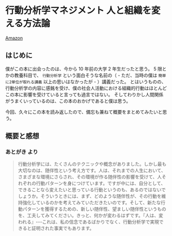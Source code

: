 # 行動分析学マネジメント 人と組織を変える方法論

[Amazon](https://www.amazon.co.jp/%E8%A1%8C%E5%8B%95%E5%88%86%E6%9E%90%E5%AD%A6%E3%83%9E%E3%83%8D%E3%82%B8%E3%83%A1%E3%83%B3%E3%83%88-%E4%BA%BA%E3%81%A8%E7%B5%84%E7%B9%94%E3%82%92%E5%A4%89%E3%81%88%E3%82%8B%E6%96%B9%E6%B3%95%E8%AB%96-%E8%88%9E%E7%94%B0-%E7%AB%9C%E5%AE%A3/dp/4532490219)

## はじめに

僕がこの本に出会ったのは、今から 10 年前の大学 2 年生だったと思う。
5 限とかの教養科目で、 `行動分析学` という面白そうな名前の（ - ただ、当時の僕は `簡単に2単位が取れる講義` 以上の思いはなかったが - ）講義だった。
とはいうものの、行動分析学の内容に感銘を受け、僕の社会人活動における組織的行動はほとんどこの本に影響を受けていると言っても過言ではない。
そしてわりかし人間関係がうまくいっているのは、この本のおかげであると僕は思う。

今回、久々にこの本を読み返したので、備忘も兼ねて概要をまとめてみたいと思う。

## 概要と感想

### あとがき より

> 行動分析学には、たくさんのテクニックや概念がありました。しかし最も大切なのは、随伴性という考え方です。人は、それまでの人生において、さまざまな環境にさらされ、その環境が作る随伴性の影響を受けて、人それぞれの行動パターンを身につけています。ですが中には、自分として、できることなら変えたいと思っている行動というのも、あるのではないでしょうか。そういうときには、まず、どのような随伴性が、その行動を維持強化しているのかを考えてみていただきたいのです。そして、新たな行動パターンを獲得するための、新しい随伴性、望ましい随伴性というものを、工夫してみてください。きっと、何かが変わるはずです。『人は、変われる』---これは、私の信念であるばかりでなく、行動分析学で実現できると証明された事実でもあります。
